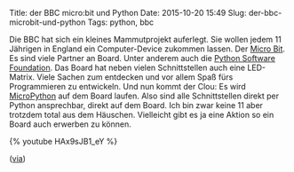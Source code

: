 Title: der BBC micro:bit und Python
Date: 2015-10-20 15:49
Slug: der-bbc-microbit-und-python
Tags: python, bbc

Die BBC hat sich ein kleines Mammutprojekt auferlegt. Sie wollen jedem 11 Jährigen in England ein Computer-Device zukommen lassen. Der [Micro Bit](https://en.wikipedia.org/wiki/Micro_Bit). Es sind viele Partner an Board. Unter anderem auch die [Python Software Foundation](http://pyfound.blogspot.de/2015/03/bbc-launches-microbit.html). Das Board hat neben vielen Schnittstellen auch eine LED-Matrix. Viele Sachen zum entdecken und vor allem Spaß fürs Programmieren zu entwickeln. Und nun kommt der Clou: Es wird [MicroPython](https://micropython.org/) auf dem Board laufen. Also sind alle Schnittstellen direkt per Python ansprechbar, direkt auf dem Board. Ich bin zwar keine 11 aber trotzdem total aus dem Häuschen. Vielleicht gibt es ja eine Aktion so ein Board auch erwerben zu können.

{% youtube HAx9sJB1_eY %}

([via](http://ntoll.org/article/story-micropython-on-microbit))
